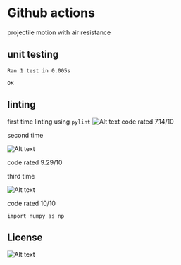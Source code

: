# Github actions


projectile motion with air resistance

## unit testing

```
Ran 1 test in 0.005s

OK
```
## linting
first time linting using `pylint` 
![Alt text](https://user-images.githubusercontent.com/143649458/275564730-f8f09bf0-73e6-444b-9a1e-f8d748c1bf6b.png)
code rated 7.14/10

second time

![Alt text](https://user-images.githubusercontent.com/143649458/275567084-af4e83d4-509e-4ef1-abeb-8abf4ee4190b.png)

code rated 9.29/10

third time

![Alt text](https://user-images.githubusercontent.com/143649458/275569033-72a9e4f2-d7e7-46ee-8a52-19d57d9d6202.png)

code rated 10/10

```
import numpy as np
```

## License


![Alt text](https://user-images.githubusercontent.com/143649458/275567084-af4e83d4-509e-4ef1-abeb-8abf4ee4190b.png)
